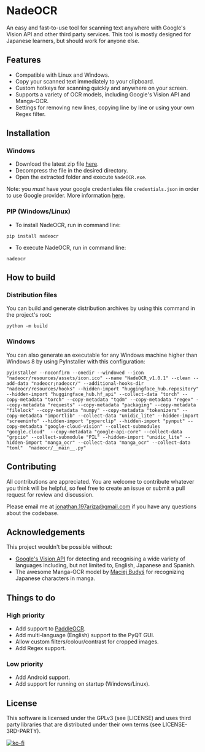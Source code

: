 # NadeOCR
An easy and fast-to-use tool for scanning text anywhere with Google's Vision API and other third party services. This tool is mostly designed for Japanese learners, but should work for anyone else.

## Features
- Compatible with Linux and Windows.
- Copy your scanned text immediately to your clipboard.
- Custom hotkeys for scanning quickly and anywhere on your screen.
- Supports a variety of OCR models, including Google's Vision API and Manga-OCR.
- Settings for removing new lines, copying line by line or using your own Regex filter.

## Installation
### Windows
- Download the latest zip file [here](https://github.com/Natsume-197/NadeOCR/releases/latest). 
- Decompress the file in the desired directory.
- Open the extracted folder and execute `NadeOCR.exe`.

Note: you *must* have your google credentiales file `credentials.json` in order to use Google provider. More information [here](https://cloud.google.com/vision). 

### PIP (Windows/Linux)
- To install NadeOCR, run in command line:
```
pip install nadeocr
```

- To execute NadeOCR, run in command line:
```
nadeocr
```

## How to build
### Distribution files
You can build and generate distribution archives by using this command in the project's root:
```
python -m build
```

### Windows
You can also generate an executable for any Windows machine higher than Windows 8 by using PyInstaller with this configuration:
```
pyinstaller --noconfirm --onedir --windowed --icon "nadeocr/resources/assets/icon.ico" --name "NadeOCR_v1.0.1" --clean --add-data "nadeocr;nadeocr/" --additional-hooks-dir "nadeocr/resources/hooks" --hidden-import "huggingface_hub.repository" --hidden-import "huggingface_hub.hf_api" --collect-data "torch" --copy-metadata "torch" --copy-metadata "tqdm" --copy-metadata "regex" --copy-metadata "requests" --copy-metadata "packaging" --copy-metadata "filelock" --copy-metadata "numpy" --copy-metadata "tokenizers" --copy-metadata "importlib" --collect-data "unidic_lite" --hidden-import "screeninfo" --hidden-import "pyperclip" --hidden-import "pynput" --copy-metadata "google-cloud-vision" --collect-submodules "google.cloud"  --copy-metadata "google-api-core" --collect-data "grpcio" --collect-submodule "PIL" --hidden-import "unidic_lite" --hidden-import "manga_ocr" --collect-data "manga_ocr" --collect-data "toml"  "nadeocr/__main__.py" 
```

## Contributing
All contributions are appreciated. You are welcome to contribute whatever you think will be helpful, so feel free to create an issue or submit a pull request for review and discussion.

Please email me at <jonathan.197ariza@gmail.com> if you have any questions about the codebase.

## Acknowledgements
This project wouldn't be possible without:
- [Google's Vision API](https://cloud.google.com/vision) for detecting and recognising a wide variety of languages including, but not limited to, English, Japanese and Spanish.
- The awesome Manga-OCR model by [Maciej Budyś](https://github.com/kha-white) for recognizing Japanese characters in manga.

## Things to do
### High priority
- Add support to [PaddleOCR]([https://github.com/PaddlePaddle/PaddleOCR).
- Add multi-language (English) support to the PyQT GUI. 
- Allow custom filters/colour/contrast for cropped images.
- Add Regex support.
### Low priority 
- Add Android support.
- Add support for running on startup (Windows/Linux).

## License
This software is licensed under the GPLv3 (see [LICENSE) and uses third party libraries that are distributed under their own terms (see LICENSE-3RD-PARTY).

[![ko-fi](https://ko-fi.com/img/githubbutton_sm.svg)](https://ko-fi.com/P5P3EID5N)
